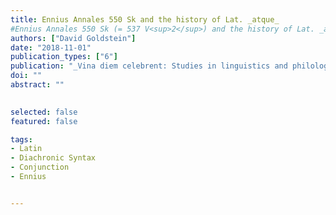 ```yaml
---
title: Ennius Annales 550 Sk and the history of Lat. _atque_
#Ennius Annales 550 Sk (= 537 V<sup>2</sup>) and the history of Lat. _atque_
authors: ["David Goldstein"]
date: "2018-11-01"
publication_types: ["6"]
publication: "_Vina diem celebrent: Studies in linguistics and philology in honor of Brent Vine_, 61-75. Ann Arbor: Beech Stave Press."
doi: ""
abstract: ""

 
selected: false
featured: false

tags:
- Latin
- Diachronic Syntax
- Conjunction
- Ennius


---
```



